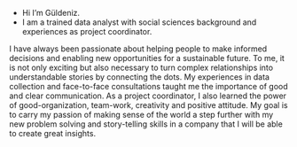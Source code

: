 - Hi I’m Güldeniz. 
- I am a trained data analyst with social sciences background and experiences as project coordinator.

I have always been passionate about helping people to make informed decisions and enabling new opportunities for a sustainable future. To me, it is not only exciting but also necessary to turn complex relationships into understandable stories by connecting the dots. My experiences in data collection and face-to-face consultations taught me the importance of good and clear communication. As a project coordinator, I also learned the power of good-organization, team-work, creativity and positive attitude. My goal is to carry my passion of making sense of the world a step further with my new problem solving and story-telling skills in a company that I will be able to create great insights.


<!---
gueldeniz/gueldeniz is a ✨ special ✨ repository because its `README.md` (this file) appears on your GitHub profile.
You can click the Preview link to take a look at your changes.
--->
